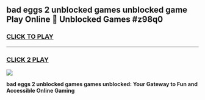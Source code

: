 
## bad eggs 2 unblocked games unblocked game Play Online 👋 Unblocked Games #z98q0
<h3>
<a href="https://premium.freeplayer.one?title=bad_eggs_2_unblocked_games&ref=21F">CLICK TO PLAY</a></h3>
<hr>

<h3>
<a href="https://premium.freeplayer.one?title=bad_eggs_2_unblocked_games&ref=21F">CLICK 2 PLAY</a>
  
</h3>

<a href="https://premium.freeplayer.one?title=bad_eggs_2_unblocked_games&ref=21F/"><img src="https://clearcache.store/games.png"></a>


**bad eggs 2 unblocked games games unblocked: Your Gateway to Fun and Accessible Online Gaming**
